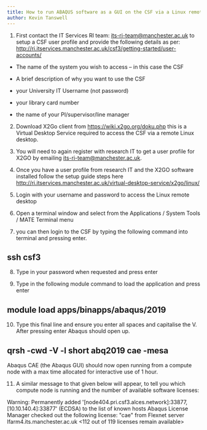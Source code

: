 ```yaml
---
title: How to run ABAQUS software as a GUI on the CSF via a Linux remote desktop 
author: Kevin Tanswell
---
```


1.	First contact the IT Services RI team: its-ri-team@manchester.ac.uk to setup a CSF user profile and provide the following details as per: http://ri.itservices.manchester.ac.uk/csf3/getting-started/user-accounts/

- The name of the system you wish to access – in this case the CSF

- A brief description of why you want to use the CSF

- your University IT Username (not password)

- your library card number

- the name of your PI/supervisor/line manager

2.	Download X2Go client from https://wiki.x2go.org/doku.php this is a Virtual Desktop Service required to access the CSF via a remote Linux desktop.

3.	You will need to again register with research IT to get a user profile for X2GO by emailing its-ri-team@manchester.ac.uk.

4.	Once you have a user profile from research IT and the X2GO software installed follow the setup guide steps here http://ri.itservices.manchester.ac.uk/virtual-desktop-service/x2go/linux/

5.	Login with your username and password to access the Linux remote desktop  

6.	Open a terminal window and select from the Applications / System Tools / MATE Terminal menu

7.	you can then login to the CSF by typing the following command into terminal and pressing enter.

## ssh csf3

8.	Type in your password when requested and press enter

9.	Type in the following module command to load the application and press enter   

## module load apps/binapps/abaqus/2019

10. Type this final line and ensure you enter all spaces and capitalise the V. After pressing enter Abaqus should open up.

## qrsh -cwd -V -l short abq2019 cae -mesa
Abaqus CAE (the Abaqus GUI) should now open running from a compute node with a max time allocated for interactive use of 1 hour.

11.	A similar message to that given below will appear, to tell you which compute node is running and the number of available software licenses: 

Warning: Permanently added '[node404.pri.csf3.alces.network]:33877,[10.10.140.4]:33877' (ECDSA) to the list of known hosts
Abaqus License Manager checked out the following license: "cae" from Flexnet server lfarm4.its.manchester.ac.uk <112 out of 119 licenses remain available>
